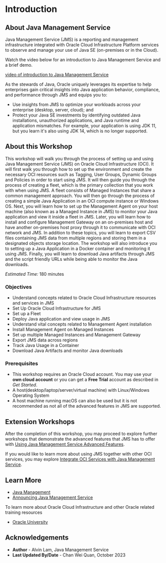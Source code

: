 # Introduction

## About Java Management Service

Java Management Service (JMS) is a reporting and management infrastructure integrated with Oracle Cloud Infrastructure Platform services to observe and manage your use of Java SE (on-premises or in the Cloud).

Watch the video below for an introduction to Java Management Service and a brief demo.

[video of introduction to Java Management Service](youtube:YCgJxqvglCI)


As the stewards of Java, Oracle uniquely leverages its expertise to help enterprises gain critical insights into Java application behavior, compliance, and performance through JMS and equips you to:

* Use insights from JMS to optimize your workloads across your enterprise (desktop, server, cloud); and
* Protect your Java SE investments by identifying outdated Java installations, unauthorized applications, and Java runtime and application mismatches. For example, your application is using JDK 11, but you learn it's also using JDK 14, which is no longer supported.


## About this Workshop

 This workshop will walk you through the process of setting up and using Java Management Service (JMS) on Oracle Cloud Infrastructure (OCI). It will first walk you through how to set up the environment and create the necessary OCI resources such as Tagging, User Groups, Dynamic Groups and Policies in order to start using JMS. It will then guide you through the process of creating a fleet, which is the primary collection that you work with when using JMS. A fleet consists of Managed Instances that share a common management approach. You will then go through the process of creating a simple Java Application in an OCI compute instance or Windows OS. Next, you will learn how to set up the Management Agent on your host machine (also known as a Managed Instance in JMS) to monitor your Java application and view it inside a fleet in JMS. Later, you will learn how to install and configure Management Gateway on an on-premises host and have another on-premises host proxy through it to communicate with OCI network and JMS. In addition to these topics, you will learn to export CSV files containing JMS data from multiple regions and storing them in a designated objects storage location. The workshop will also introduce you to setting up a Java Application in a Docker container and monitoring it using JMS. Finally, you will learn to download Java artifacts through JMS and the script friendly URLs while being able to monitor the Java downloads.

*Estimated Time:* 180 minutes

### Objectives

* Understand concepts related to Oracle Cloud Infrastructure resources and services in JMS
* Set Up Oracle Cloud Infrastructure for JMS
* Set up a Fleet
* Deploy Java application and view usage in JMS
* Understand vital concepts related to Management Agent installation
* Install Management Agent on Managed Instances
* Set up multiple Managed Instances and Management Gateway
* Export JMS data across regions
* Track Java Usage in a Container
* Download Java Artifacts and monitor Java downloads


### Prerequisites

* This workshop requires an Oracle Cloud account. You may use your **own cloud account** or you can get a **Free Trial** account as described in *Get Started*.
* A host(desktop/laptop/server/virtual machine) with Linux/Windows Operating System
* A host machine running macOS can also be used but it is not recommended as not all of the advanced features in JMS are supported.

## Extension Workshops

After the completion of this workshop, you may proceed to explore further workshops that demonstrate the advanced features that JMS has to offer with [Using Java Management Service Advanced Features](https://apexapps.oracle.com/pls/apex/dbpm/r/livelabs/view-workshop?wid=3202).

If you would like to learn more about using JMS together with other OCI services, you may explore [Integrate OCI Services with Java Management Service](https://apexapps.oracle.com/pls/apex/dbpm/r/livelabs/view-workshop?wid=3203).


## Learn More

* [Java Management](https://docs.oracle.com/en-us/iaas/jms/index.html)
* [Announcing Java Management Service](https://blogs.oracle.com/java/post/announcing-java-management-service)

To learn more about Oracle Cloud Infrastructure and other Oracle related training resources
* [Oracle University](https://mylearn.oracle.com/ou/home)


## Acknowledgements

* **Author** - Alvin Lam, Java Management Service
* **Last Updated By/Date** - Chan Wei Quan, October 2023
